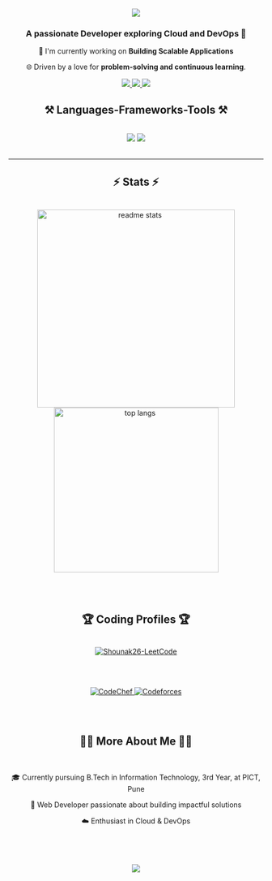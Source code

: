 <h1 align="center">
  <img src="https://readme-typing-svg.herokuapp.com/?font=Righteous&size=35&center=true&vCenter=true&width=500&height=70&duration=4000&lines=Hi+There!+👋;+I'm+Shounak+Mulay!;" />
</h1>

<h3 align="center">A passionate Developer exploring Cloud and DevOps 🚀</h3>

<div align="center">
  
  🔭 I'm currently working on **Building Scalable Applications**
  
  🌐 Driven by a love for **problem-solving and continuous learning**.
  
</div>

<div align="center"> 
  <a href="mailto:shounakmulay04@gmail.com">
    <img src="https://img.shields.io/badge/Gmail-333333?style=for-the-badge&logo=gmail&logoColor=red" />
  </a>
  <a href="https://www.linkedin.com/in/shounakmulay26/" target="_blank">
    <img src="https://img.shields.io/badge/LinkedIn-0077B5?style=for-the-badge&logo=linkedin&logoColor=white" />
  </a>
  <a href="https://shounakmulay.vercel.app" target="_blank">
     <img src="https://img.shields.io/badge/Portfolio-FF5722?style=for-the-badge&logo=todoist&logoColor=white" />
  </a>
</div>

<h2 align="center">⚒️ Languages-Frameworks-Tools ⚒️</h2>
<br/>
<div align="center">
    <img src="https://skillicons.dev/icons?i=react,bootstrap,html,css,vscode,github,figma,tailwind,git" />
    <img src="https://skillicons.dev/icons?i=nodejs,python,javascript,typescript,express,mongodb,aws,java" /><br>
</div>

<br/>
<hr/>

<h2 align="center">⚡ Stats ⚡</h2>
<br>
<div align=center>
  <img width=390 src="https://github-readme-stats-salesp07.vercel.app/api?username=ShounakM04&count_private=true&show_icons=true&theme=react&rank_icon=github&border_radius=10" alt="readme stats" />
  <br/>
  <img width=325 align="center" src="https://github-readme-stats-salesp07.vercel.app/api/top-langs/?username=ShounakM04&hide=HTML&langs_count=8&layout=compact&theme=react&border_radius=10&size_weight=0.5&count_weight=0.5&exclude_repo=github-readme-stats" alt="top langs" />
</div>

<br/><br/>

<h2 align="center">🏆 Coding Profiles 🏆</h2>
<br>
<div align="center">
  <a href="https://leetcode.com/Shounak26/">
    <img src="https://leetcard.jacoblin.cool/Shounak26?theme=dark&font=Raleway&ext=contest" alt="Shounak26-LeetCode" />
  </a>
  
  <br/><br/>
  
  <a href="https://www.codechef.com/users/interpidlynx">
    <img src="https://img.shields.io/badge/CodeChef-%23964B00.svg?style=for-the-badge&logo=CodeChef&logoColor=white" alt="CodeChef" />
  </a>
  <a href="https://codeforces.com/profile/shounakm26">
    <img src="https://img.shields.io/badge/Codeforces-445f9d?style=for-the-badge&logo=Codeforces&logoColor=white" alt="Codeforces" />
  </a>
</div>

<br/><br/>

<h2 align="center">👨‍💻 More About Me 👨‍💻</h2>
<br>
<div align="center">
  <p>🎓 Currently pursuing B.Tech in Information Technology, 3rd Year, at PICT, Pune</p>
  <p>📱 Web Developer passionate about building impactful solutions</p>
  <p>☁️ Enthusiast in Cloud & DevOps</p>
</div>

<br/><br/>

<h3 align="center">
    <img src="https://readme-typing-svg.herokuapp.com/?font=Righteous&size=25&center=true&vCenter=true&width=500&height=70&duration=4000&lines=Thanks+for+visiting!+✌️;+Shoot+me+a+message+on+LinkedIn!;I'm+always+down+to+collab+:)">
</h3>

<br/>
